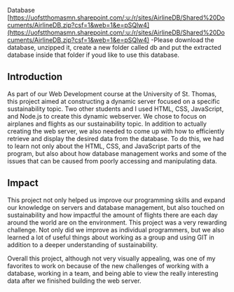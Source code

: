 Database [https://uofstthomasmn.sharepoint.com/:u:/r/sites/AirlineDB/Shared%20Documents/AirlineDB.zip?csf=1&web=1&e=pSQlw4](https://uofstthomasmn.sharepoint.com/:u:/r/sites/AirlineDB/Shared%20Documents/AirlineDB.zip?csf=1&web=1&e=pSQlw4)
-Please download the database, unzipped it, create a new folder called db and put the extracted database inside that folder if youd like to use this database.

## Introduction

As part of our Web Development course at the University of St. Thomas, this project aimed at constructing a dynamic server focused on a specific sustainability topic. Two other students and I used HTML, CSS, JavaScript, and Node.js to create this dynamic webserver. We chose to focus on airplanes and flights as our sustainability topic. In addition to actually creating the web server, we also needed to come up with how to efficiently retrieve and display the desired data from the database. To do this, we had to learn not only about the HTML, CSS, and JavaScript parts of the program, but also about how database management works and some of the issues that can be caused from poorly accessing and manipulating data. 

## Impact

This project not only helped us improve our programming skills and expand our knowledge on servers and database management, but also touched on sustainability and how impactful the amount of flights there are each day around the world are on the environment. This project was a very rewarding challenge. Not only did we improve as individual programmers, but we also learned a lot of useful things about working as a group and using GIT in addition to a deeper understanding of sustainability. 

Overall this project, although not very visually appealing, was one of my favorites to work on because of the new challenges of working with a database, working in a team, and being able to view the really interesting data after we finished building the web server.
